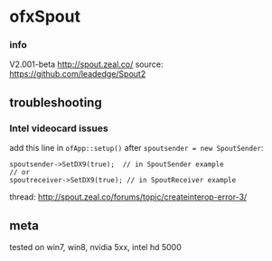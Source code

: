 ofxSpout
========

### info

V2.001-beta
http://spout.zeal.co/
source: https://github.com/leadedge/Spout2

## troubleshooting

### Intel videocard issues
add this line in `ofApp::setup()` after `spoutsender = new SpoutSender`:

```
spoutsender->SetDX9(true);  // in SpoutSender example
// or
spoutreceiver->SetDX9(true); // in SpoutReceiver example
```
thread: http://spout.zeal.co/forums/topic/createinterop-error-3/

## meta

tested on win7, win8, nvidia 5xx, intel hd 5000
